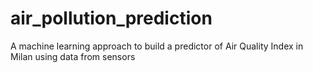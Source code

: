 # air_pollution_prediction
A machine learning approach to build a predictor of Air Quality Index in Milan using data from sensors
